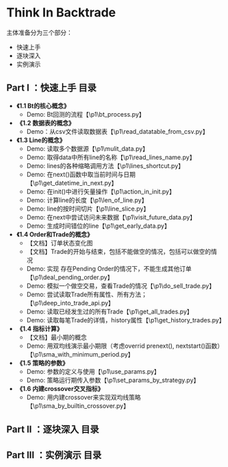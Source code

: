 # Think In Backtrade

主体准备分为三个部分：

- 快速上手
- 逐块深入
- 实例演示

## Part I ：快速上手 目录

- **《1.1 Bt的核心概念》**
  - Demo: Bt回测的流程【\p1\bt_process.py】
- **《1.2 数据表的概念》**
  - Demo：从csv文件读取数据表【\p1\read_datatable_from_csv.py】
- **《1.3 Line的概念》**
  - Demo: 读取多个数据源【\p1\mulit_data.py】
  - Demo: 取得data中所有line的名称【\p1\read_lines_name.py】
  - Demo: lines的各种缩略调用方法【\p1\lines_shortcut.py】
  - Demo: 在next()函数中取当前时间与日期【\p1\get_datetime_in_next.py】
  - Demo: 在init()中进行矢量操作【\p1\action_in_init.py】
  - Demo: 计算line的长度【\p1\len_of_line.py】
  - Demo: line的按时间切片【\p1\line_slice.py】
  - Demo: 在next中尝试访问未来数据【\p1\visit_future_data.py】
  - Demo: 生成时间错位的line【\p1\get_early_data.py】
- **《1.4 Order和Trade的概念》**
  - 【文档】订单状态变化图
  - 【文档】Trade的开始与结束，包括不能做空的情况，包括可以做空的情况
  - Demo: 实现 存在Pending Order的情况下，不能生成其他订单【\p1\deal_pending_order.py】
  - Demo: 模拟一个做空交易，查看Trade的情况【\p1\do_sell_trade.py】
  - Demo: 尝试读取Trade所有属性、所有方法；【\p1\deep_into_trade_api.py】
  - Demo: 读取已经发生过的所有Trade【\p1\get_all_trades.py】
  - Demo: 读取每笔Trade的详情，history属性【\p1\get_history_trades.py】
- **《1.4 指标计算》**
  - 【文档】最小期的概念
  - Demo: 用双均线演示最小期限（考虑overrid prenext(), nextstart()函数）【\p1\sma_with_minimum_period.py】
- **《1.5 策略的参数》**
  - Demo: 参数的定义与使用【\p1\use_params.py】
  - Demo: 策略运行期传入参数【\p1\set_params_by_strategy.py】
- **《1.6 内建crossover交叉指标》**
  - Demo: 用内建crossover来实现双均线策略【\p1\sma_by_builtin_crossover.py】

## Part II ：逐块深入 目录

## Part III ：实例演示 目录

